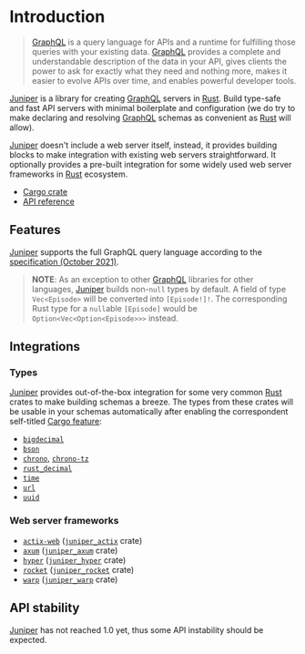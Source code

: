 Introduction
============

> [GraphQL] is a query language for APIs and a runtime for fulfilling those queries with your existing data. [GraphQL] provides a complete and understandable description of the data in your API, gives clients the power to ask for exactly what they need and nothing more, makes it easier to evolve APIs over time, and enables powerful developer tools.

[Juniper] is a library for creating [GraphQL] servers in [Rust]. Build type-safe and fast API servers with minimal boilerplate and configuration (we do try to make declaring and resolving [GraphQL] schemas as convenient as [Rust] will allow).

[Juniper] doesn't include a web server itself, instead, it provides building blocks to make integration with existing web servers straightforward. It optionally provides a pre-built integration for some widely used web server frameworks in [Rust] ecosystem.

- [Cargo crate](https://crates.io/crates/juniper)
- [API reference][`juniper`]




## Features

[Juniper] supports the full GraphQL query language according to the [specification (October 2021)][GraphQL spec].

> **NOTE**: As an exception to other [GraphQL] libraries for other languages, [Juniper] builds non-`null` types by default. A field of type `Vec<Episode>` will be converted into `[Episode!]!`. The corresponding Rust type for a `null`able `[Episode]` would be `Option<Vec<Option<Episode>>>` instead.




## Integrations


### Types

[Juniper] provides out-of-the-box integration for some very common [Rust] crates to make building schemas a breeze. The types from these crates will be usable in your schemas automatically after enabling the correspondent self-titled [Cargo feature]:
- [`bigdecimal`]
- [`bson`]
- [`chrono`], [`chrono-tz`]
- [`rust_decimal`]
- [`time`]
- [`url`]
- [`uuid`]




### Web server frameworks

- [`actix-web`] ([`juniper_actix`] crate)
- [`axum`] ([`juniper_axum`] crate)
- [`hyper`] ([`juniper_hyper`] crate)
- [`rocket`] ([`juniper_rocket`] crate)
- [`warp`] ([`juniper_warp`] crate)




## API stability

[Juniper] has not reached 1.0 yet, thus some API instability should be expected.




[`actix-web`]: https://docs.rs/actix-web
[`axum`]: https://docs.rs/axum
[`bigdecimal`]: https://docs.rs/bigdecimal
[`bson`]: https://docs.rs/bson
[`chrono`]: https://docs.rs/chrono
[`chrono-tz`]: https://docs.rs/chrono-tz
[`juniper`]: https://docs.rs/juniper
[`juniper_actix`]: https://docs.rs/juniper_actix
[`juniper_axum`]: https://docs.rs/juniper_axum
[`juniper_hyper`]: https://docs.rs/juniper_hyper
[`juniper_rocket`]: https://docs.rs/juniper_rocket
[`juniper_warp`]: https://docs.rs/juniper_warp
[`hyper`]: https://docs.rs/hyper
[`rocket`]: https://docs.rs/rocket
[`rust_decimal`]: https://docs.rs/rust_decimal
[`time`]: https://docs.rs/time
[`url`]: https://docs.rs/url
[`uuid`]: https://docs.rs/uuid
[`warp`]: https://docs.rs/warp
[Cargo feature]: https://doc.rust-lang.org/cargo/reference/features.html
[GraphQL]: https://graphql.org
[GraphQL spec]: https://spec.graphql.org/October2021
[Juniper]: https://docs.rs/juniper
[Rust]: https://www.rust-lang.org
